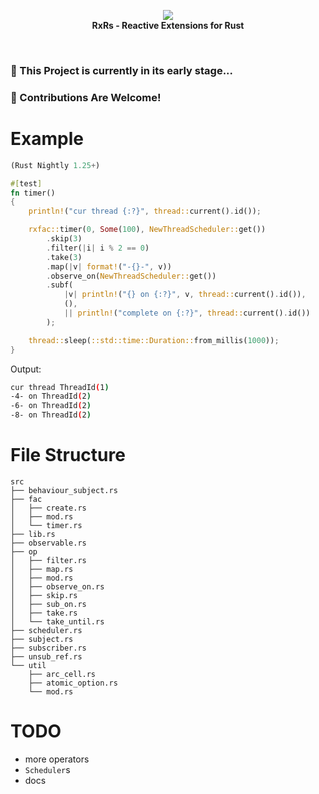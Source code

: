 <p align="center">
<img src="https://github.com/yingDev/rxrs/blob/master/assets/logo.png?raw=true">
<br>
    <b> RxRs - Reactive Extensions for Rust </b>
</p>
<br>

### 🌱  This Project is currently in its early stage...
### 🦀  Contributions Are Welcome!

# Example

```rust
(Rust Nightly 1.25+)

#[test]
fn timer()
{
    println!("cur thread {:?}", thread::current().id());

    rxfac::timer(0, Some(100), NewThreadScheduler::get())
        .skip(3)
        .filter(|i| i % 2 == 0)
        .take(3)
        .map(|v| format!("-{}-", v))
        .observe_on(NewThreadScheduler::get())
        .subf(
            |v| println!("{} on {:?}", v, thread::current().id()),
            (),
            || println!("complete on {:?}", thread::current().id())
        );

    thread::sleep(::std::time::Duration::from_millis(1000));
}
```
Output:
```bash
cur thread ThreadId(1)
-4- on ThreadId(2)
-6- on ThreadId(2)
-8- on ThreadId(2)
```

# File Structure
```
src
├── behaviour_subject.rs
├── fac
│   ├── create.rs
│   ├── mod.rs
│   └── timer.rs
├── lib.rs
├── observable.rs
├── op
│   ├── filter.rs
│   ├── map.rs
│   ├── mod.rs
│   ├── observe_on.rs
│   ├── skip.rs
│   ├── sub_on.rs
│   ├── take.rs
│   └── take_until.rs
├── scheduler.rs
├── subject.rs
├── subscriber.rs
├── unsub_ref.rs
└── util
    ├── arc_cell.rs
    ├── atomic_option.rs
    └── mod.rs
```

# TODO
- more operators
- `Scheduler`s
- docs
